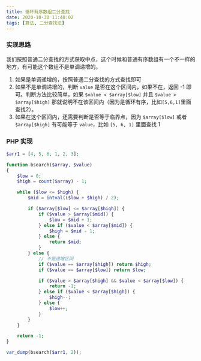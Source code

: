 ```yaml
---
title: 循环有序数组二分查找
date: 2020-10-30 11:48:02
tags: [算法, 二分查找法]
---
```


### 实现思路

我们按照普通二分查找的方式获取中点，这个时候和普通有序数组有一个不一样的地方，有可能这个数组不是单调递增的。
1. 如果是单调递增的，按照普通二分查找的方式查找即可
2. 如果不是单调递增的，判断 `value` 是否在这个区间内，如果不在，返回 -1 即可。判断方法比较简单，如果 `$value < $array[$low]` 并且 `$value > $array[$high]` 那就说明不在该区间内（因为是循环有序，比如`[5,6,1]`里面查找2）。
3. 如果在这个区间内，还需要判断是否等于临界点，因为 `$array[$low]` 或者 `$array[$high]` 有可能等于 `value`，比如 `[5, 6, 1]` 里面查找 1


### PHP 实现

```PHP
$arr1 = [4, 5, 6, 1, 2, 3];

function bsearch($array, $value)
{
    $low = 0;
    $high = count($array) - 1;

    while ($low <= $high) {
        $mid = intval(($low + $high) / 2);

        if ($array[$low] <= $array[$high]) {
            if ($value > $array[$mid]) {
                $low = $mid + 1;
            } else if ($value < $array[$mid]) {
                $high = $mid - 1;
            } else {
                return $mid;
            }
        } else {
            // 不是递增区间
            if ($value == $array[$high]) return $high;
            if ($value == $array[$low]) return $low;

            if ($value > $array[$high] && $value < $array[$low]) {
                return -1;
            } else if ($value < $array[$high]) {
                $high--;
            } else {
                $low++;
            }
        }
    }

    return -1;
}

var_dump(bsearch($arr1, 2));
```
